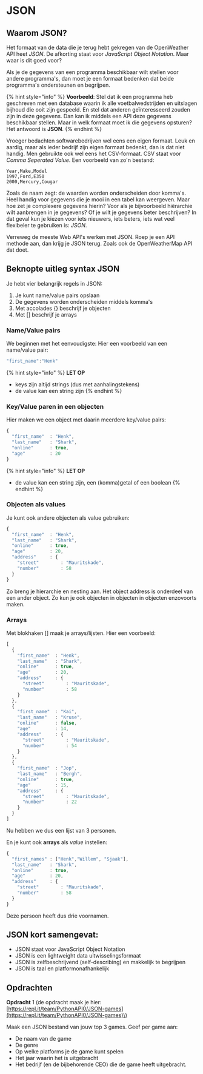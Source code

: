 # JSON

## Waarom JSON?

Het formaat van de data die je terug hebt gekregen van de OpenWeather API heet _JSON_. De afkorting staat voor _JavaScript Object Notation_. Maar waar is dit goed voor?

Als je de gegevens van een programma beschikbaar wilt stellen voor andere programma's, dan moet je een formaat bedenken dat beide programma's ondersteunen en begrijpen.

{% hint style="info" %}
**Voorbeeld**: Stel dat ik een programma heb geschreven met een database waarin ik alle voetbalwedstrijden en uitslagen bijhoud die ooit zijn gespeeld. En stel dat anderen geïnteresseerd zouden zijn in deze gegevens. Dan kan ik middels een API deze gegevens beschikbaar stellen. Maar in welk formaat moet ik die gegevens opsturen? Het antwoord is **JSON**.
{% endhint %}

Vroeger bedachten softwarebedrijven wel eens een eigen formaat. Leuk en aardig, maar als ieder bedrijf zijn eigen formaat bedenkt, dan is dat niet handig. Men gebruikte ook wel eens het CSV-formaat. CSV staat voor _Comma Seperated Value_. Een voorbeeld van zo'n bestand:

```text
Year,Make,Model
1997,Ford,E350
2000,Mercury,Cougar
```

Zoals de naam zegt: de waarden worden onderscheiden door komma's. Heel handig voor gegevens die je mooi in een tabel kan weergeven. Maar hoe zet je complexere gegevens hierin? Voor als je bijvoorbeeld hiërarchie wilt aanbrengen in je gegevens? Of je wilt je gegevens beter beschrijven? In dat geval kun je kiezen voor iets nieuwers, iets beters, iets wat veel flexibeler te gebruiken is: _JSON_.

Verreweg de meeste Web API's werken met JSON. Roep je een API methode aan, dan krijg je JSON terug. Zoals ook de OpenWeatherMap API dat doet.

## Beknopte uitleg syntax JSON

Je hebt vier belangrijk regels in JSON:

1. Je kunt name/value pairs opslaan
2. De gegevens worden onderscheiden middels komma's
3. Met accolades {} beschrijf je objecten
4. Met \[\] beschrijf je arrays

### Name/Value pairs

We beginnen met het eenvoudigste: Hier een voorbeeld van een name/value pair:

```javascript
"first_name":"Henk"
```

{% hint style="info" %}
**LET OP**

* keys zijn altijd strings \(dus met aanhalingstekens\)
* de value kan een string zijn
{% endhint %}

### Key/Value paren in een objecten

Hier maken we een object met daarin meerdere key/value pairs:

```javascript
{
  "first_name"  : "Henk",
  "last_name"   : "Shark",
  "online"      : true,
  "age"         : 20
}
```

{% hint style="info" %}
**LET OP**

* de value kan een string zijn, een \(komma\)getal of een boolean
{% endhint %}



### Objecten als values

Je kunt ook andere objecten als value gebruiken:

```javascript
{
  "first_name"  : "Henk",
  "last_name"   : "Shark",
  "online"      : true,
  "age"         : 20,
  "address"     : {
    "street"        : "Mauritskade",
    "number"        : 58
  }
}
```

Zo breng je hierarchie en nesting aan. Het object address is onderdeel van een ander object. Zo kun je ook objecten in objecten in objecten enzovoorts maken.

### Arrays

Met blokhaken \[\] maak je arrays/lijsten. Hier een voorbeeld:

```javascript
[
  {
    "first_name"  : "Henk",
    "last_name"   : "Shark",
    "online"      : true,
    "age"         : 20,
    "address"     : {
      "street"        : "Mauritskade",
      "number"        : 58
    }
  },
  {
    "first_name"  : "Kai",
    "last_name"   : "Kruse",
    "online"      : false,
    "age"         : 14,
    "address"     : {
      "street"        : "Mauritskade",
      "number"        : 54
    }
  },
  {
    "first_name"  : "Jop",
    "last_name"   : "Bergh",
    "online"      : true,
    "age"         : 15,
    "address"     : {
      "street"        : "Mauritskade",
      "number"        : 22
    }
  }
]
```

Nu hebben we dus een lijst van 3 personen.

En je kunt ook **arrays** als _value_ instellen:

```javascript
{
  "first_names" : ["Henk","Willem", "Sjaak"],
  "last_name"   : "Shark",
  "online"      : true,
  "age"         : 20,
  "address"     : {
    "street"        : "Mauritskade",
    "number"        : 58
  }
}
```

Deze persoon heeft dus drie voornamen.

## JSON kort samengevat:

* JSON staat voor JavaScript Object Notation
* JSON is een lightweight data uitwisselingsformaat
* JSON is zelfbeschrijvend \(self-describing\) en makkelijk te begrijpen
* JSON is taal en platformonafhankelijk

## Opdrachten

**Opdracht** 1 \(de opdracht maak je hier: [https://repl.it/team/PythonAPI0/JSON-games](https://repl.it/team/PythonAPI0/JSON-games)\)

Maak een JSON bestand van jouw top 3 games. Geef per game aan:

* De naam van de game
* De genre
* Op welke platforms je de game kunt spelen
* Het jaar waarin het is uitgebracht
* Het bedrijf \(en de bijbehorende CEO\) die de game heeft uitgebracht.

